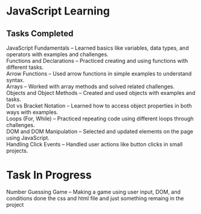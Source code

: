 # JavaScript Learning 

## Tasks Completed
 JavaScript Fundamentals – Learned basics like variables, data types, and operators with examples and challenges.  
 Functions and Declarations – Practiced creating and using functions with different tasks.  
 Arrow Functions – Used arrow functions in simple examples to understand syntax.  
 Arrays – Worked with array methods and solved related challenges.  
 Objects and Object Methods – Created and used objects with examples and tasks.  
 Dot vs Bracket Notation – Learned how to access object properties in both ways with examples.  
 Loops (For, While) – Practiced repeating code using different loops through challenges.  
 DOM and DOM Manipulation – Selected and updated elements on the page using JavaScript.  
 Handling Click Events – Handled user actions like button clicks in small projects.  
# Task In Progress
 Number Guessing Game – Making a game using user input, DOM, and conditions done the css and html file and just something remaing  in the project




